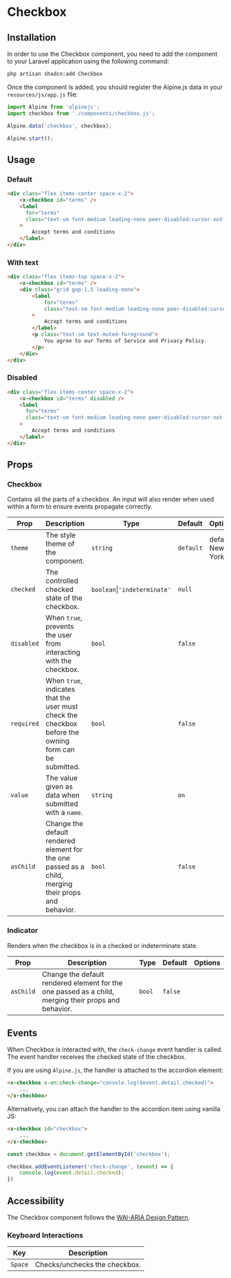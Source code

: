 # Checkbox

## Installation

In order to use the Checkbox component, you need to add the component to your Laravel application using the following
command:

```bash
php artisan shadcn:add Checkbox
```

Once the component is added, you should register the Alpine.js data in your `resources/js/app.js` file:

```js
import Alpine from 'alpinejs';
import checkbox from './components/checkbox.js';

Alpine.data('checkbox', checkbox);

Alpine.start();
```

## Usage

### Default

```html
<div class="flex items-center space-x-2">
	<x-checkbox id="terms" />
	<label
	  for="terms"
	  class="text-sm font-medium leading-none peer-disabled:cursor-not-allowed peer-disabled:opacity-70"
	>
		Accept terms and conditions
	</label>
</div>
```

### With text

```html
<div class="flex items-top space-x-2">
	<x-checkbox id="terms" />
	<div class="grid gap-1.5 leading-none">
		<label
			for="terms"
			class="text-sm font-medium leading-none peer-disabled:cursor-not-allowed peer-disabled:opacity-70"
		>
			Accept terms and conditions
		</label>
		<p class="text-sm text-muted-foreground">
			You agree to our Terms of Service and Privacy Policy.
		</p>
	</div>
</div>
```

### Disabled

```html
<div class="flex items-center space-x-2">
	<x-checkbox id="terms" disabled />
	<label
	  for="terms"
	  class="text-sm font-medium leading-none peer-disabled:cursor-not-allowed peer-disabled:opacity-70"
	>
		Accept terms and conditions
	</label>
</div>
```
## Props

### Checkbox

Contains all the parts of a checkbox. An input will also render when used within a form to ensure events propagate
correctly.

| Prop       | Description                                                                                           | Type                         | Default   | Options                |
|------------|-------------------------------------------------------------------------------------------------------|------------------------------|-----------|------------------------|
| `theme`    | The style theme of the component.                                                                     | `string`                     | `default` | default <br/> New York |
| `checked`  | The controlled checked state of the checkbox.                                                         | `boolean`\|`'indeterminate'` | `null`    |                        |
| `disabled` | When `true`, prevents the user from interacting with the checkbox.                                    | `bool`                       | `false`   |                        |
| `required` | When `true`, indicates that the user must check the checkbox before the owning form can be submitted. | `bool`                       | `false`   |                        |
| `value`    | The value given as data when submitted with a `name`.                                                 | `string`                     | `on`      |                        |
| `asChild`  | Change the default rendered element for the one passed as a child, merging their props and behavior.  | `bool`                       | `false`   |                        |

### Indicator

Renders when the checkbox is in a checked or indeterminate state.

| Prop       | Description                                                                                          | Type     | Default | Options |
|------------|------------------------------------------------------------------------------------------------------|----------|---------|---------|
| `asChild`  | Change the default rendered element for the one passed as a child, merging their props and behavior. | `bool`   | `false` |         |

## Events

When Checkbox is interacted with, the `check-change` event handler is called. The event handler receives the checked state of the checkbox.

If you are using `Alpine.js`, the handler is attached to the accordion element:

```html
<x-checkbox x-on:check-change="console.log($event.detail.checked)">
	...
</x-checkbox>
```

Alternatively, you can attach the handler to the accordion item using vanilla JS:

```html
<x-checkbox id="checkbox">
	...
</x-checkbox>
```

```js
const checkbox = document.getElementById('checkbox');

checkbox.addEventListener('check-change', (event) => {
	console.log(event.detail.checked);
})
```

## Accessibility

The Checkbox component follows the [WAI-ARIA Design Pattern](https://www.w3.org/TR/wai-aria/#accordion).

### Keyboard Interactions

| Key     | 	Description                  |
|---------|-------------------------------|
| `Space` | Checks/unchecks the checkbox. |